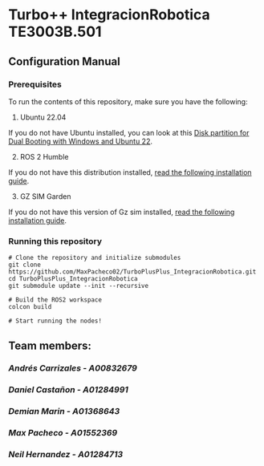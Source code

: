# Turbo++ IntegracionRobotica TE3003B.501

## Configuration Manual

### Prerequisites

To run the contents of this repository, make sure you have the following:

1. Ubuntu 22.04

If you do not have Ubuntu installed, you can look at this [Disk partition for Dual Booting with Windows and Ubuntu 22][dual-boot].

2. ROS 2 Humble

If you do not have this distribution installed, [read the following installation guide][ros2].

3. GZ SIM Garden

If you do not have this version of Gz sim installed, [read the following installation guide][gz].

### Running this repository
```Shell
# Clone the repository and initialize submodules
git clone https://github.com/MaxPacheco02/TurboPlusPlus_IntegracionRobotica.git
cd TurboPlusPlus_IntegracionRobotica
git submodule update --init --recursive

# Build the ROS2 workspace
colcon build

# Start running the nodes!

```

## Team members:
### *Andrés Carrizales - A00832679*
### *Daniel Castañon - A01284991*
### *Demian Marin - A01368643*
### *Max Pacheco - A01552369*
### *Neil Hernandez - A01284713*


[dual-boot]: https://www.youtube.com/watch?v=QKn5U2esuRk
[ros2]: https://docs.ros.org/en/humble/Installation/Ubuntu-Install-Debs.html
[gz]: https://gazebosim.org/docs/garden/install_ubuntu
